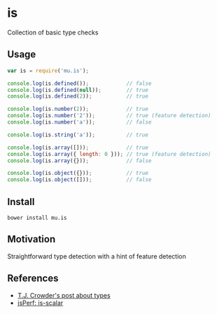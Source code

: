 is
==

Collection of basic type checks

Usage
-----

```js
var is = require('mu.is');

console.log(is.defined());            // false
console.log(is.defined(null));        // true
console.log(is.defined(2));           // true

console.log(is.number(2));            // true
console.log(is.number('2'));          // true (feature detection)
console.log(is.number('a'));          // false

console.log(is.string('a'));          // true

console.log(is.array([]));            // true
console.log(is.array({ length: 0 })); // true (feature detection)
console.log(is.array({}));            // false

console.log(is.object({}));           // true
console.log(is.object([]));           // false
```

Install
-------

    bower install mu.is

Motivation
----------

Straightforward type detection with a hint of feature detection

References
----------

*   [T.J. Crowder's post about types][1]
*   [jsPerf: is-scalar][2]

[1]: http://blog.niftysnippets.org/2010/09/say-what.html
[2]: http://jsperf.com/is-scalar

